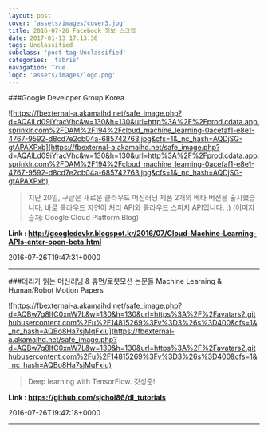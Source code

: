 ```yaml
---
layout: post
cover: 'assets/images/cover3.jpg'
title: 2016-07-26 Facebook 정보 스크랩
date: 2017-01-13 17:13:36
tags: Unclassified
subclass: 'post tag-Unclassified'
categories: 'tabris'
navigation: True
logo: 'assets/images/logo.png'
---
```


###Google Developer Group Korea

![https://fbexternal-a.akamaihd.net/safe_image.php?d=AQAlLd09iYracVhc&w=130&h=130&url=http%3A%2F%2Fprod.cdata.app.sprinklr.com%2FDAM%2F194%2Fcloud_machine_learning-0acefaf1-e8e1-4767-9592-d8cd7e2cb04a-685742763.jpg&cfs=1&_nc_hash=AQDjSG-gtAPAXPxb](https://fbexternal-a.akamaihd.net/safe_image.php?d=AQAlLd09iYracVhc&w=130&h=130&url=http%3A%2F%2Fprod.cdata.app.sprinklr.com%2FDAM%2F194%2Fcloud_machine_learning-0acefaf1-e8e1-4767-9592-d8cd7e2cb04a-685742763.jpg&cfs=1&_nc_hash=AQDjSG-gtAPAXPxb)

>지난 20일, 구글은 새로운 클라우드 머신러닝 제품 2개의 베타 버전을 출시했습니다. 바로 클라우드 자연어 처리 API와 클라우드 스피치 API입니다. :) (이미지 출처: Google Cloud Platform Blog)

**Link : <http://googledevkr.blogspot.kr/2016/07/Cloud-Machine-Learning-APIs-enter-open-beta.html>**

2016-07-26T19:47:31+0000

---

###테리가 읽는 머신러닝 & 휴먼/로봇모션 논문들 Machine Learning & Human/Robot Motion Papers

![https://fbexternal-a.akamaihd.net/safe_image.php?d=AQBw7g8lfC0xnW7L&w=130&h=130&url=https%3A%2F%2Favatars2.githubusercontent.com%2Fu%2F14815269%3Fv%3D3%26s%3D400&cfs=1&_nc_hash=AQBo8Ha7sjMqFxiu](https://fbexternal-a.akamaihd.net/safe_image.php?d=AQBw7g8lfC0xnW7L&w=130&h=130&url=https%3A%2F%2Favatars2.githubusercontent.com%2Fu%2F14815269%3Fv%3D3%26s%3D400&cfs=1&_nc_hash=AQBo8Ha7sjMqFxiu)

>Deep learning with TensorFlow. 갓성준!

**Link : <https://github.com/sjchoi86/dl_tutorials>**

2016-07-26T19:47:18+0000

---

